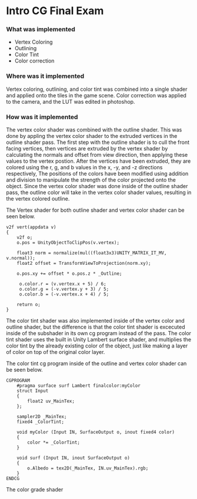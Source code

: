 # Intro CG Final Exam

### What was implemented

- Vertex Coloring
- Outlining
- Color Tint
- Color correction

### Where was it implemented

Vertex coloring, outlining, and color tint was combined into a single shader and applied onto the tiles in the game scene. Color correction was applied to the camera, and the LUT was edited in photoshop.

### How was it implemented

The vertex color shader was combined with the outline shader. This was done by appling the vertex color shader to the extruded vertices in the outline shader pass. The first step with the outline shader is to cull the front facing vertices, then vertices are extruded by the vertex shader by calculating the normals and offset from view direction, then applying these values to the vertex postion. 
After the vertices have been extruded, they are colored using the r, g, and b values in the x, -y, and -z directions respectively, The positions of the colors have been modified using addition and division to manipulate the strength of the color projected onto the object. Since the vertex color shader was done inside of the outline shader pass, the outline color will take in the vertex color shader values, resulting in the vertex colored outline.

The Vertex shader for both outline shader and vertex color shader can be seen below.

``` ShaderLab
v2f vert(appdata v)
{
    v2f o;
    o.pos = UnityObjectToClipPos(v.vertex);

    float3 norm = normalize(mul((float3x3)UNITY_MATRIX_IT_MV, v.normal));
    float2 offset = TransformViewToProjection(norm.xy);

    o.pos.xy += offset * o.pos.z * _Outline;
                
     o.color.r = (v.vertex.x + 5) / 6;
     o.color.g = (-v.vertex.y + 3) / 5;
     o.color.b = (-v.vertex.x + 4) / 5;

    return o;
}
```

The color tint shader was also implemented inside of the vertex color and outline shader, but the difference is that the color tint shader is excecuted inside of the subshader in its own cg program instead of the pass. 
The color tint shader uses the built in Unity Lambert surface shader, and multiplies the color tint by the already existing color of the object, just like making a layer of color on top of the original color layer.

The color tint cg program inside of the outline and vertex color shader can be seen below.

``` ShaderLab
CGPROGRAM
    #pragma surface surf Lambert finalcolor:myColor
    struct Input
    {
        float2 uv_MainTex;
    };

    sampler2D _MainTex;
    fixed4 _ColorTint;

    void myColor (Input IN, SurfaceOutput o, inout fixed4 color)
    {
        color *= _ColorTint;
    }
            
    void surf (Input IN, inout SurfaceOutput o)
    {
        o.Albedo = tex2D(_MainTex, IN.uv_MainTex).rgb;
    }
ENDCG
```

The color grade shader 
